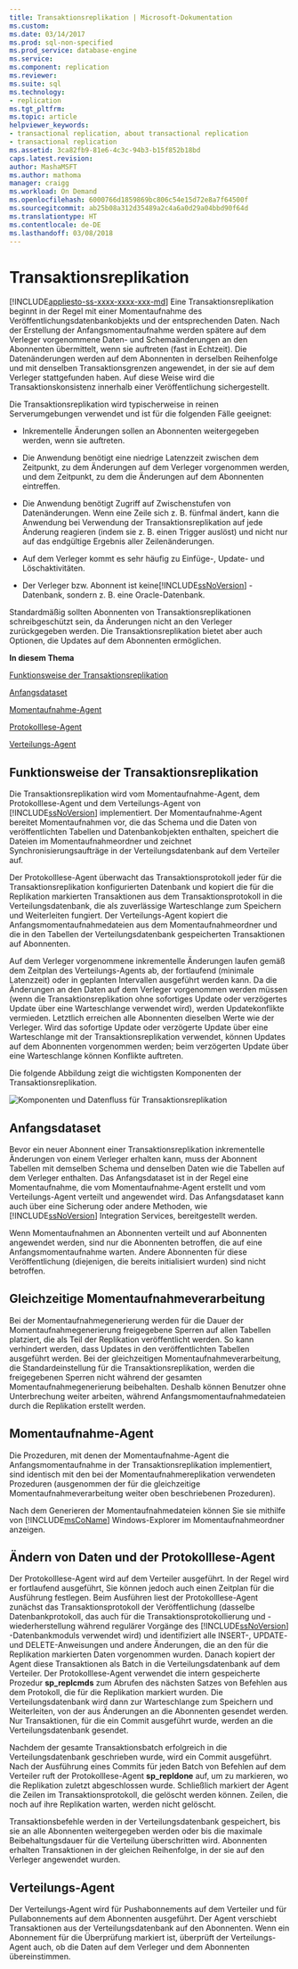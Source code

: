 ```yaml
---
title: Transaktionsreplikation | Microsoft-Dokumentation
ms.custom: 
ms.date: 03/14/2017
ms.prod: sql-non-specified
ms.prod_service: database-engine
ms.service: 
ms.component: replication
ms.reviewer: 
ms.suite: sql
ms.technology:
- replication
ms.tgt_pltfrm: 
ms.topic: article
helpviewer_keywords:
- transactional replication, about transactional replication
- transactional replication
ms.assetid: 3ca82fb9-81e6-4c3c-94b3-b15f852b18bd
caps.latest.revision: 
author: MashaMSFT
ms.author: mathoma
manager: craigg
ms.workload: On Demand
ms.openlocfilehash: 6000766d1859869bc806c54e15d72e8a7f64500f
ms.sourcegitcommit: ab25b08a312d35489a2c4a6a0d29a04bbd90f64d
ms.translationtype: HT
ms.contentlocale: de-DE
ms.lasthandoff: 03/08/2018
---
```

# <a name="transactional-replication"></a>Transaktionsreplikation
[!INCLUDE[appliesto-ss-xxxx-xxxx-xxx-md](../../../includes/appliesto-ss-xxxx-xxxx-xxx-md.md)]
  Eine Transaktionsreplikation beginnt in der Regel mit einer Momentaufnahme des Veröffentlichungsdatenbankobjekts und der entsprechenden Daten. Nach der Erstellung der Anfangsmomentaufnahme werden spätere auf dem Verleger vorgenommene Daten- und Schemaänderungen an den Abonnenten übermittelt, wenn sie auftreten (fast in Echtzeit). Die Datenänderungen werden auf dem Abonnenten in derselben Reihenfolge und mit denselben Transaktionsgrenzen angewendet, in der sie auf dem Verleger stattgefunden haben. Auf diese Weise wird die Transaktionskonsistenz innerhalb einer Veröffentlichung sichergestellt.  
  
 Die Transaktionsreplikation wird typischerweise in reinen Serverumgebungen verwendet und ist für die folgenden Fälle geeignet:  
  
-   Inkrementelle Änderungen sollen an Abonnenten weitergegeben werden, wenn sie auftreten.  
  
-   Die Anwendung benötigt eine niedrige Latenzzeit zwischen dem Zeitpunkt, zu dem Änderungen auf dem Verleger vorgenommen werden, und dem Zeitpunkt, zu dem die Änderungen auf dem Abonnenten eintreffen.  
  
-   Die Anwendung benötigt Zugriff auf Zwischenstufen von Datenänderungen. Wenn eine Zeile sich z. B. fünfmal ändert, kann die Anwendung bei Verwendung der Transaktionsreplikation auf jede Änderung reagieren (indem sie z. B. einen Trigger auslöst) und nicht nur auf das endgültige Ergebnis aller Zeilenänderungen.  
  
-   Auf dem Verleger kommt es sehr häufig zu Einfüge-, Update- und Löschaktivitäten.  
  
-   Der Verleger bzw. Abonnent ist keine[!INCLUDE[ssNoVersion](../../../includes/ssnoversion-md.md)] -Datenbank, sondern z. B. eine Oracle-Datenbank.  
  
 Standardmäßig sollten Abonnenten von Transaktionsreplikationen schreibgeschützt sein, da Änderungen nicht an den Verleger zurückgegeben werden. Die Transaktionsreplikation bietet aber auch Optionen, die Updates auf dem Abonnenten ermöglichen.  
  
 **In diesem Thema**  
  
 [Funktionsweise der Transaktionsreplikation](#HowWorks)  
  
 [Anfangsdataset](#Dataset)  
  
 [Momentaufnahme-Agent](#SnapshotAgent)  
  
 [Protokolllese-Agent](#LogReaderAgent)  
  
 [Verteilungs-Agent](#DistributionAgent)  
  
##  <a name="HowWorks"></a> Funktionsweise der Transaktionsreplikation  
 Die Transaktionsreplikation wird vom Momentaufnahme-Agent, dem Protokolllese-Agent und dem Verteilungs-Agent von [!INCLUDE[ssNoVersion](../../../includes/ssnoversion-md.md)] implementiert. Der Momentaufnahme-Agent bereitet Momentaufnahmen vor, die das Schema und die Daten von veröffentlichten Tabellen und Datenbankobjekten enthalten, speichert die Dateien im Momentaufnahmeordner und zeichnet Synchronisierungsaufträge in der Verteilungsdatenbank auf dem Verteiler auf.  
  
 Der Protokolllese-Agent überwacht das Transaktionsprotokoll jeder für die Transaktionsreplikation konfigurierten Datenbank und kopiert die für die Replikation markierten Transaktionen aus dem Transaktionsprotokoll in die Verteilungsdatenbank, die als zuverlässige Warteschlange zum Speichern und Weiterleiten fungiert. Der Verteilungs-Agent kopiert die Anfangsmomentaufnahmedateien aus dem Momentaufnahmeordner und die in den Tabellen der Verteilungsdatenbank gespeicherten Transaktionen auf Abonnenten.  
  
 Auf dem Verleger vorgenommene inkrementelle Änderungen laufen gemäß dem Zeitplan des Verteilungs-Agents ab, der fortlaufend (minimale Latenzzeit) oder in geplanten Intervallen ausgeführt werden kann. Da die Änderungen an den Daten auf dem Verleger vorgenommen werden müssen (wenn die Transaktionsreplikation ohne sofortiges Update oder verzögertes Update über eine Warteschlange verwendet wird), werden Updatekonflikte vermieden. Letztlich erreichen alle Abonnenten dieselben Werte wie der Verleger. Wird das sofortige Update oder verzögerte Update über eine Warteschlange mit der Transaktionsreplikation verwendet, können Updates auf dem Abonnenten vorgenommen werden; beim verzögerten Update über eine Warteschlange können Konflikte auftreten.  
  
 Die folgende Abbildung zeigt die wichtigsten Komponenten der Transaktionsreplikation.  
  
 ![Komponenten und Datenfluss für Transaktionsreplikation](../../../relational-databases/replication/transactional/media/trnsact.gif "Komponenten und Datenfluss für Transaktionsreplikation")  
  
##  <a name="Dataset"></a> Anfangsdataset  
 Bevor ein neuer Abonnent einer Transaktionsreplikation inkrementelle Änderungen von einem Verleger erhalten kann, muss der Abonnent Tabellen mit demselben Schema und denselben Daten wie die Tabellen auf dem Verleger enthalten. Das Anfangsdataset ist in der Regel eine Momentaufnahme, die vom Momentaufnahme-Agent erstellt und vom Verteilungs-Agent verteilt und angewendet wird. Das Anfangsdataset kann auch über eine Sicherung oder andere Methoden, wie [!INCLUDE[ssNoVersion](../../../includes/ssnoversion-md.md)] Integration Services, bereitgestellt werden.  
  
 Wenn Momentaufnahmen an Abonnenten verteilt und auf Abonnenten angewendet werden, sind nur die Abonnenten betroffen, die auf eine Anfangsmomentaufnahme warten. Andere Abonnenten für diese Veröffentlichung (diejenigen, die bereits initialisiert wurden) sind nicht betroffen.  
  
## <a name="concurrent-snapshot-processing"></a>Gleichzeitige Momentaufnahmeverarbeitung  
 Bei der Momentaufnahmegenerierung werden für die Dauer der Momentaufnahmegenerierung freigegebene Sperren auf allen Tabellen platziert, die als Teil der Replikation veröffentlicht werden. So kann verhindert werden, dass Updates in den veröffentlichten Tabellen ausgeführt werden. Bei der gleichzeitigen Momentaufnahmeverarbeitung, die Standardeinstellung für die Transaktionsreplikation, werden die freigegebenen Sperren nicht während der gesamten Momentaufnahmegenerierung beibehalten. Deshalb können Benutzer ohne Unterbrechung weiter arbeiten, während Anfangsmomentaufnahmedateien durch die Replikation erstellt werden.  
  
##  <a name="SnapshotAgent"></a> Momentaufnahme-Agent  
 Die Prozeduren, mit denen der Momentaufnahme-Agent die Anfangsmomentaufnahme in der Transaktionsreplikation implementiert, sind identisch mit den bei der Momentaufnahmereplikation verwendeten Prozeduren (ausgenommen der für die gleichzeitige Momentaufnahmeverarbeitung weiter oben beschriebenen Prozeduren).  
  
 Nach dem Generieren der Momentaufnahmedateien können Sie sie mithilfe von [!INCLUDE[msCoName](../../../includes/msconame-md.md)] Windows-Explorer im Momentaufnahmeordner anzeigen.  
  
##  <a name="LogReaderAgent"></a> Ändern von Daten und der Protokolllese-Agent  
 Der Protokolllese-Agent wird auf dem Verteiler ausgeführt. In der Regel wird er fortlaufend ausgeführt, Sie können jedoch auch einen Zeitplan für die Ausführung festlegen. Beim Ausführen liest der Protokolllese-Agent zunächst das Transaktionsprotokoll der Veröffentlichung (dasselbe Datenbankprotokoll, das auch für die Transaktionsprotokollierung und -wiederherstellung während regulärer Vorgänge des [!INCLUDE[ssNoVersion](../../../includes/ssnoversion-md.md)] -Datenbankmoduls verwendet wird) und identifiziert alle INSERT-, UPDATE- und DELETE-Anweisungen und andere Änderungen, die an den für die Replikation markierten Daten vorgenommen wurden. Danach kopiert der Agent diese Transaktionen als Batch in die Verteilungsdatenbank auf dem Verteiler. Der Protokolllese-Agent verwendet die intern gespeicherte Prozedur **sp_replcmds** zum Abrufen des nächsten Satzes von Befehlen aus dem Protokoll, die für die Replikation markiert wurden. Die Verteilungsdatenbank wird dann zur Warteschlange zum Speichern und Weiterleiten, von der aus Änderungen an die Abonnenten gesendet werden. Nur Transaktionen, für die ein Commit ausgeführt wurde, werden an die Verteilungsdatenbank gesendet.  
  
 Nachdem der gesamte Transaktionsbatch erfolgreich in die Verteilungsdatenbank geschrieben wurde, wird ein Commit ausgeführt. Nach der Ausführung eines Commits für jeden Batch von Befehlen auf dem Verteiler ruft der Protokolllese-Agent **sp_repldone** auf, um zu markieren, wo die Replikation zuletzt abgeschlossen wurde. Schließlich markiert der Agent die Zeilen im Transaktionsprotokoll, die gelöscht werden können. Zeilen, die noch auf ihre Replikation warten, werden nicht gelöscht.  
  
 Transaktionsbefehle werden in der Verteilungsdatenbank gespeichert, bis sie an alle Abonnenten weitergegeben werden oder bis die maximale Beibehaltungsdauer für die Verteilung überschritten wird. Abonnenten erhalten Transaktionen in der gleichen Reihenfolge, in der sie auf den Verleger angewendet wurden.  
  
##  <a name="DistributionAgent"></a> Verteilungs-Agent  
 Der Verteilungs-Agent wird für Pushabonnements auf dem Verteiler und für Pullabonnements auf dem Abonnenten ausgeführt. Der Agent verschiebt Transaktionen aus der Verteilungsdatenbank auf den Abonnenten. Wenn ein Abonnement für die Überprüfung markiert ist, überprüft der Verteilungs-Agent auch, ob die Daten auf dem Verleger und dem Abonnenten übereinstimmen.  
  
  
